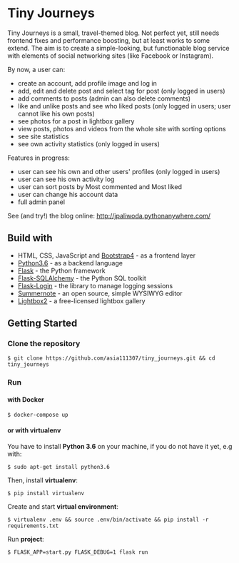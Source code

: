 # Tiny Journeys

Tiny Journeys is a small, travel-themed blog. Not perfect yet, still needs frontend fixes and performance boosting, but at least works to some extend. The aim is to create a simple-looking, but functionable blog service with elements of social networking sites (like Facebook or Instagram). 

By now, a user can:
- create an account, add profile image and log in
- add, edit and delete post and select tag for post (only logged in users)
- add comments to posts (admin can also delete comments)
- like and unlike posts and see who liked posts (only logged in users; user cannot like his own posts)
- see photos for a post in lightbox gallery
- view posts, photos and videos from the whole site with sorting options
- see site statistics
- see own activity statistics (only logged in users)

Features in progress:
- user can see his own and other users' profiles (only logged in users)
- user can see his own activity log
- user can sort posts by Most commented and Most liked
- user can change his account data
- full admin panel 


See (and try!) the blog online: http://jpaliwoda.pythonanywhere.com/

## Build with
- HTML, CSS, JavaScript and [Bootstrap4](https://getbootstrap.com/docs/4.3/getting-started/introduction/) - as a frontend layer
- [Python3.6](https://www.python.org/) - as a backend language
- [Flask](https://palletsprojects.com/p/flask/) - the Python framework
- [Flask-SQLAlchemy](https://flask-sqlalchemy.palletsprojects.com/en/2.x/) - the Python SQL toolkit
- [Flask-Login](https://flask-login.readthedocs.io/en/latest/) - the library to manage logging sessions
- [Summernote](https://summernote.org/) - an open source, simple WYSIWYG editor
- [Lightbox2](https://lokeshdhakar.com/projects/lightbox2/) - a free-licensed lightbox gallery


## Getting Started
### Clone the repository
    $ git clone https://github.com/asia111307/tiny_journeys.git && cd tiny_journeys

### Run 
#### with Docker
    $ docker-compose up

#### or with virtualenv
You have to install **Python 3.6** on your machine, if you do not have it yet, e.g with: 
    
    $ sudo apt-get install python3.6

Then, install **virtualenv**:

    $ pip install virtualenv 

Create and start **virtual environment**:

    $ virtualenv .env && source .env/bin/activate && pip install -r requirements.txt

Run **project**:

    $ FLASK_APP=start.py FLASK_DEBUG=1 flask run




